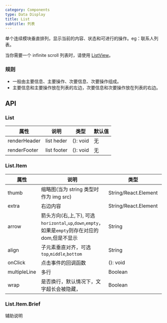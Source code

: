 ```yaml
---
category: Components
type: Data Display
title: List
subtitle: 列表
---
```


单个连续模块垂直排列，显示当前的内容、状态和可进行的操作。eg：联系人列表。

当你需要一个 infinite scroll 列表时，请使用 [ListView](https://mobile.ant.design/components/list-view/)。

### 规则
- 一般由主要信息、主要操作、次要信息、次要操作组成。
- 主要信息和主要操作放在列表的左边，次要信息和次要操作放在列表的右边。

## API

### List

属性 | 说明 | 类型 | 默认值
----|-----|------|------
| renderHeader       | list heder  | (): void |  无  |
| renderFooter       | list footer  | (): void |  无  |

### List.Item

属性 | 说明 | 类型 | 默认值
----|-----|------|------
| thumb       | 缩略图(当为 string 类型时作为 img src)  | String/React.Element |  无  |
| extra      | 右边内容        | String/React.Element |  无  |
| arrow      | 箭头方向(右,上,下), 可选`horizontal`,`up`,`down`,`empty`，如果是`empty`则存在对应的dom,但是不显示   | String |   无  |
| align    |  子元素垂直对齐，可选`top`,`middle`,`bottom`  | String   | `middle` |
| onClick    | 点击事件的回调函数 | (): void |  无  |
| multipleLine    | 多行 | Boolean  | `false`  |
| wrap    | 是否换行，默认情况下，文字超长会被隐藏， | Boolean  | `false`  |

### List.Item.Brief

辅助说明

